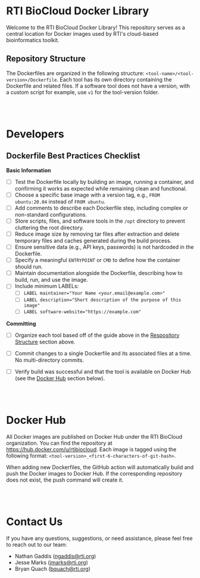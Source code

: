 # RTI BioCloud Docker Library

Welcome to the RTI BioCloud Docker Library! This repository serves as a central location for Docker images used by RTI's cloud-based bioinformatics toolkit.

## Repository Structure

The Dockerfiles are organized in the following structure: `<tool-name>/<tool-version>/Dockerfile`. Each tool has its own directory containing the Dockerfile and related files.
If a software tool does not have a version, with a custom script for example, use `v1` for the tool-version folder.


<br><br>

# Developers
## Dockerfile Best Practices Checklist

**Basic Information**
- [ ] Test the Dockerfile locally by building an image, running a container, and confirming it works as expected while remaining clean and functional.
- [ ] Choose a specific base image with a version tag, e.g., `FROM ubuntu:20.04` instead of `FROM ubuntu`.
- [ ] Add comments to describe each Dockerfile step, including complex or non-standard configurations.
- [ ] Store scripts, files, and software tools in the `/opt` directory to prevent cluttering the root directory.
- [ ] Reduce image size by removing tar files after extraction and delete temporary files and caches generated during the build process.
- [ ] Ensure sensitive data (e.g., API keys, passwords) is not hardcoded in the Dockerfile.
- [ ] Specify a meaningful `ENTRYPOINT` or `CMD` to define how the container should run.
- [ ] Maintain documentation alongside the Dockerfile, describing how to build, run, and use the image.
- [ ] Include minimum LABELs:
  - [ ] `LABEL maintainer="Your Name <your.email@example.com>"`
  - [ ] `LABEL description="Short description of the purpose of this image"`
  - [ ] `LABEL software-website="https://example.com"`

**Committing**

- [ ] Organize each tool based off of the guide above in the [Respository Structure](respository-structure) section above.
- [ ] Commit changes to a single Dockerfile and its associated files at a time. No multi-directory commits.
- [ ] Verify build was successful and that the tool is available on Docker Hub (see the [Docker Hub](docker-hub) section below). 


<br><br>

# Docker Hub

All Docker images are published on Docker Hub under the RTI BioCloud organization. You can find the repository at https://hub.docker.com/u/rtibiocloud. Each image is tagged using the following format: `<tool-version>_<first-6-characters-of-git-hash>`.

When adding new Dockerfiles, the GitHub action will automatically build and push the Docker images to Docker Hub. If the corresponding repository does not exist, the push command will create it.


<br><br>

# Contact Us

If you have any questions, suggestions, or need assistance, please feel free to reach out to our team:

- Nathan Gaddis (ngaddis@rti.org)
- Jesse Marks (jmarks@rti.org)
- Bryan Quach (bquach@rti.org)
